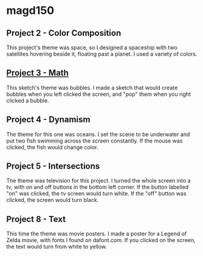 # magd150
## Project 2 - Color Composition
This project's theme was space, so I designed a spaceship with two satellites hovering beside it, floating past a planet. I used a variety of colors.
## [Project 3 - Math](https://github.com/Arceusrox/magd150/blob/master/f18_magd150_lab03_dileo%20(4).zip)
This sketch's theme was bubbles. I made a sketch that would create bubbles when you left clicked the screen, and "pop" them when you right clicked a bubble.
## Project 4 - Dynamism
The theme for this one was oceans. I set the scene to be underwater and put two fish swimming across the screen constantly. If the mouse was clicked, the fish would change color.
## Project 5 - Intersections
The theme was television for this project. I turned the whole screen into a tv, with on and off buttons in the bottom left corner. If the button labelled "on" was clicked, the tv screen would turn white. If the "off" button was clicked, the screen would turn black.
## Project 8 - Text
This time the theme was movie posters. I made a poster for a Legend of Zelda movie, with fonts I found on dafont.com. If you clicked on the screen, the text would turn from white to yellow.
